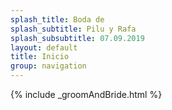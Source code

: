 ```yaml
---
splash_title: Boda de
splash_subtitle: Pilu y Rafa
splash_subsubtitle: 07.09.2019
layout: default
title: Inicio
group: navigation
---
```

{% include _groomAndBride.html %}

